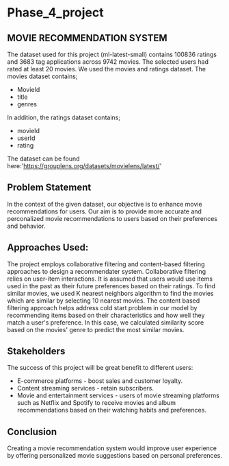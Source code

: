 # Phase_4_project
## MOVIE RECOMMENDATION SYSTEM
The dataset used for this project (ml-latest-small) contains 100836 ratings and 3683 tag applications across 9742 movies. The selected users had rated at least 20 movies. We used the movies and ratings dataset. The movies dataset contains;
- MovieId
- title
- genres

In addition, the ratings dataset contains;
- movieId
- userId
- rating


The dataset can be found here:'https://grouplens.org/datasets/movielens/latest/'

## Problem Statement 
In the context of the given dataset, our objective is to enhance movie recommendations for users. Our aim is to provide more accurate and perconalized movie recommendations to users based on their preferences and behavior.

## Approaches Used:
The project employs collaborative filtering and content-based filtering approaches to design a recommendater system. Collaborative filtering relies on user-item interactions. It is assumed that users would use items used in the past as their future preferences based on their ratings. To find similar movies, we used K nearest neighbors algorithm to find the movies which are similar by selecting 10 nearest movies.
The content based filtering approach helps address cold start problem in our model by recommending items based on their characteristics and how well they match a user's preference. In this case, we calculated similarity score based on the movies' genre to predict the most similar movies.

## Stakeholders
The success of this project will be great benefit to different users:
- E-commerce platforms - boost sales and customer loyalty.
- Content streaming services - retain subscribers.
- Movie and entertainment services - users of movie streaming platforms such as Netflix and Spotify to receive movies and album recommendations based on their watching habits and preferences.

## Conclusion
Creating a movie recommendation system would improve user experience by offering personalized movie suggestions based on personal preferences.
